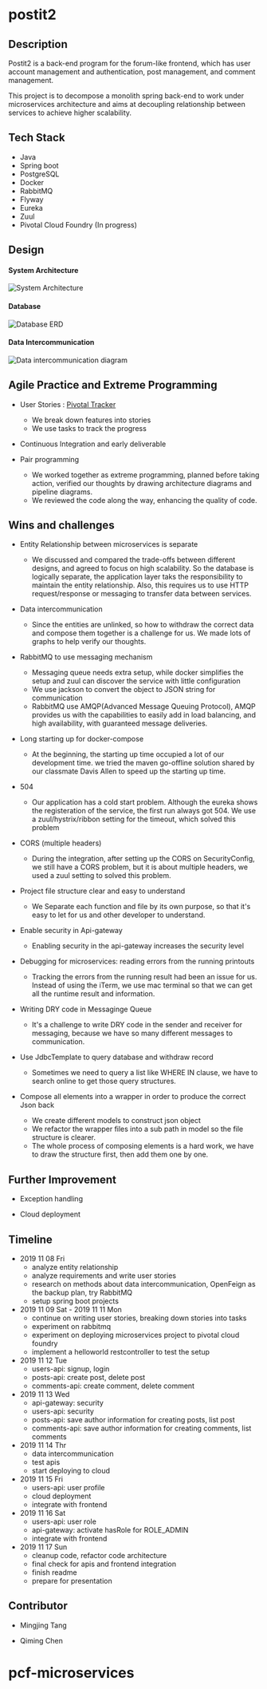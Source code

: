 # postit2

## Description

Postit2 is a back-end program for the forum-like frontend, which has user account management and authentication, post management, and comment management. 

This project is to decompose a monolith spring back-end to work under microservices architecture and aims at decoupling relationship between services to achieve higher scalability.

## Tech Stack

* Java 
* Spring boot
* PostgreSQL
* Docker 
* RabbitMQ
* Flyway
* Eureka
* Zuul
* Pivotal Cloud Foundry (In progress)

## Design

#### System Architecture

![System Architecture](https://github.com/mingjingtang/postit2/blob/dev/assets/postit2_system_architecture.png)

#### Database

![Database ERD](https://github.com/mingjingtang/postit2/blob/dev/assets/database_ERD.png)

#### Data Intercommunication
![Data intercommunication diagram](https://github.com/mingjingtang/postit2/blob/dev/assets/data_intercommunication.png)

## Agile Practice and Extreme Programming

* User Stories : [Pivotal Tracker](https://www.pivotaltracker.com/n/projects/2416899)
  * We break down features into stories
  * We use tasks to track the progress

* Continuous Integration and early deliverable

* Pair programming
  * We worked together as extreme programming, planned before taking action, verified our thoughts by drawing architecture diagrams and pipeline diagrams.
  * We reviewed the code along the way, enhancing the quality of code.


## Wins and challenges

* Entity Relationship between microservices is separate
  * We discussed and compared the trade-offs between different designs, and agreed to focus on high scalability. So the database is logically separate, the application layer taks the responsibility to maintain the entity relationship. Also, this requires us to use HTTP request/response or messaging to transfer data between services.
  
* Data intercommunication
  * Since the entities are unlinked, so how to withdraw the correct data and compose them together is a challenge for us. We made lots of graphs to help verify our thoughts.

* RabbitMQ to use messaging mechanism
  * Messaging queue needs extra setup, while docker simplifies the setup and zuul can discover the service with little configuration
  * We use jackson to convert the object to JSON string for communication
  * RabbitMQ use AMQP(Advanced Message Queuing Protocol), AMQP provides us with the capabilities to easily add in load balancing, and high availability, with guaranteed message deliveries.

* Long starting up for docker-compose
  * At the beginning, the starting up time occupied a lot of our development time. we tried the maven go-offline solution shared by our classmate Davis Allen to speed up the starting up time.

* 504
  * Our application has a cold start problem. Although the eureka shows the registeration of the service, the first run always got 504. We use a zuul/hystrix/ribbon setting for the timeout, which solved this problem

* CORS (multiple headers)
  * During the integration, after setting up the CORS on SecurityConfig, we still have a CORS problem, but it is about multiple headers, we used a zuul setting to solved this problem.

* Project file structure clear and easy to understand
  * We Separate each function and file by its own purpose, so that it's easy to let for us and other developer to understand.

* Enable security in Api-gateway
  * Enabling security in the api-gateway increases the security level

* Debugging for microservices: reading errors from the running printouts
  * Tracking the errors from the running result had been an issue for us. Instead of using the iTerm, we use mac terminal so that we can get all the runtime result and information.

* Writing DRY code in Messaginge Queue
  * It's a challenge to write DRY code in the sender and receiver for messaging, because we have so many different messages to communication.

* Use JdbcTemplate to query database and withdraw record
  * Sometimes we need to query a list like WHERE IN clause, we have to search online to get those query structures.

* Compose all elements into a wrapper in order to produce the correct Json back 
  * We create different models to construct json object
  * We refactor the wrapper files into a sub path in model so the file structure is clearer. 
  * The whole process of composing elements is a hard work, we have to draw the structure first, then add them one by one.

## Further Improvement

* Exception handling

* Cloud deployment

## Timeline

* 2019 11 08 Fri
  * analyze entity relationship
  * analyze requirements and write user stories
  * research on methods about data intercommunication, OpenFeign as the backup plan, try RabbitMQ
  * setup spring boot projects
* 2019 11 09 Sat - 2019 11 11 Mon
  * continue on writing user stories, breaking down stories into tasks
  * experiment on rabbitmq
  * experiment on deploying microservices project to pivotal cloud foundry
  * implement a helloworld restcontroller to test the setup
* 2019 11 12 Tue
  * users-api: signup, login
  * posts-api: create post, delete post
  * comments-api: create comment, delete comment
* 2019 11 13 Wed
  * api-gateway: security
  * users-api: security
  * posts-api: save author information for creating posts, list post
  * comments-api: save author information for creating comments, list comments
* 2019 11 14 Thr
  * data intercommunication
  * test apis
  * start deploying to cloud
* 2019 11 15 Fri
  * users-api: user profile
  * cloud deployment
  * integrate with frontend
* 2019 11 16 Sat
  * users-api: user role
  * api-gateway: activate hasRole for ROLE_ADMIN 
  * integrate with frontend
* 2019 11 17 Sun
  * cleanup code, refactor code architecture
  * final check for apis and frontend integration
  * finish readme
  * prepare for presentation
  
## Contributor

* Mingjing Tang

* Qiming Chen
# pcf-microservices
